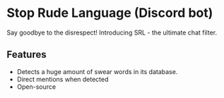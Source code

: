 # Stop Rude Language (Discord bot)

Say goodbye to the disrespect! Introducing SRL - the ultimate chat filter.

## [](https://github.com/TitanEmbeds/Titan#features)Features

-   Detects a huge amount of swear words in its database.
-   Direct mentions when detected
-   Open-source
